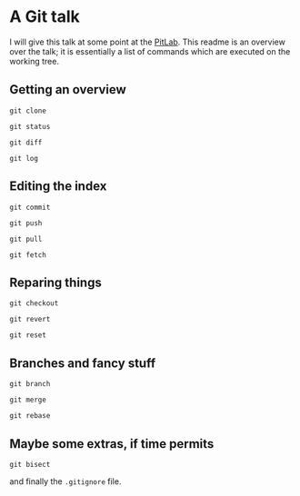 # A Git talk #

I will give this talk at some point at the [PitLab](http://pitlab.itu.dk). This readme is an overview over the talk; it is essentially a list of commands which are executed on the working tree.

## Getting an overview ##

```git clone```

```git status```

```git diff```

```git log```

## Editing the index ##

```git commit```

```git push```

```git pull```

```git fetch```

## Reparing things ##

```git checkout```

```git revert```

```git reset```

## Branches and fancy stuff ##

```git branch```

```git merge```

```git rebase```

## Maybe some extras, if time permits ##

```git bisect```

and finally the ```.gitignore``` file.
